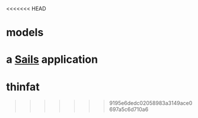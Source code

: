 <<<<<<< HEAD
# models

a [Sails](http://sailsjs.org) application
=======
# thinfat
>>>>>>> 9195e6dedc02058983a3149ace0697a5c6d710a6

